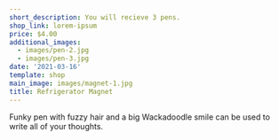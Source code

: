 ```yaml
---
short_description: You will recieve 3 pens.
shop_link: lorem-ipsum
price: $4.00
additional_images:
  - images/pen-2.jpg
  - images/pen-3.jpg
date: '2021-03-16'
template: shop
main_image: images/magnet-1.jpg
title: Refrigerator Magnet
---
```

Funky pen with fuzzy hair and a big Wackadoodle smile can be used to write all of your thoughts.
